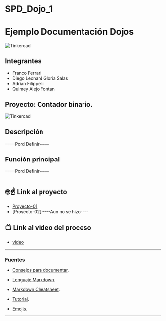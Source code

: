 # SPD_Dojo_1
# Ejemplo Documentación Dojos
![Tinkercad](./img/ArduinoTinkercad.jpg)


## Integrantes 
- Franco Ferrari 
- Diego Leonard Gloria Salas
- Adrian Filippelli
- Quimey Alejo Fontan


## Proyecto: Contador binario.
![Tinkercad](SPD_Dojo2\imagenes\Screenshot5.png)


## Descripción

-----Pord Definir-----
## Función principal

-----Pord Definir-----

~~~ C++ 


~~~

## :nerd_face::point_up: Link al proyecto
- [Proyecto-01](https://www.tinkercad.com/things/bohlE6rrfxm-fantabulous-wolt-bombul/editel?sharecode=gRI3r6M6rKSs7jDiZMa_ya2EpEsH9X2gUCvA7SZQzC4)
- [Proyecto-02] ----Aun no se hizo----
## :tv: Link al video del proceso
- [video](https://www.youtube.com/watch?v=VyGjE8kx-O0)

---
### Fuentes
- [Consejos para documentar](https://www.sohamkamani.com/how-to-write-good-documentation/#architecture-documentation).

- [Lenguaje Markdown](https://markdown.es/sintaxis-markdown/#linkauto).

- [Markdown Cheatsheet](https://github.com/adam-p/markdown-here/wiki/Markdown-Cheatsheet).

- [Tutorial](https://www.youtube.com/watch?v=oxaH9CFpeEE).

- [Emojis](https://gist.github.com/rxaviers/7360908).

---